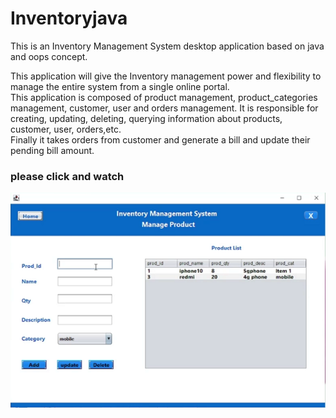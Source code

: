 # Inventoryjava
This is an Inventory Management System desktop application based on java and oops concept.

This application will give the Inventory management power and flexibility to manage the entire system from a single online portal.</br>
This application is composed of product management, product_categories management, customer, user and orders management. It is responsible for creating, updating, deleting, querying information about products, customer, user, orders,etc.</br>
Finally it takes orders from customer and generate a bill and update their pending bill amount.

### please click and watch
[![output video](/inventory.png)](https://drive.google.com/file/d/13XSW7_Fpa-Pz-bT8W04wWyn21FTasT9F/view?usp=share_link) </br>
